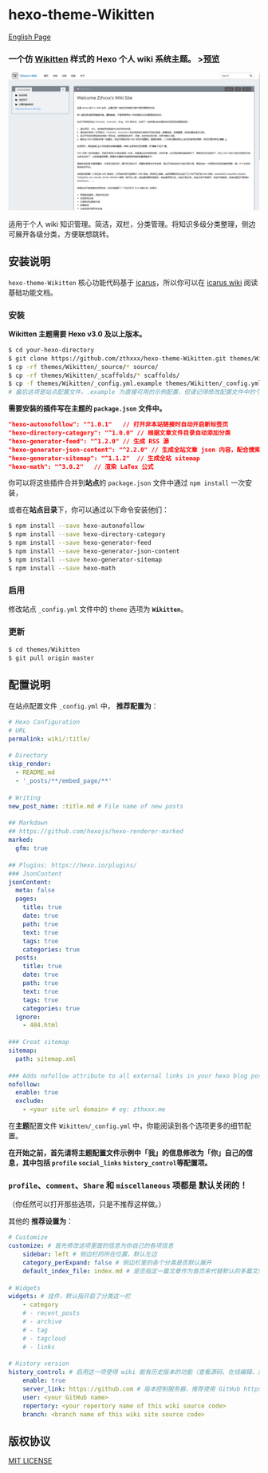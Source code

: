 # hexo-theme-Wikitten

[English Page](./README.md)

### 一个仿 [Wikitten](https://wikitten.vizuina.com/) 样式的 Hexo 个人 wiki 系统主题。 >[预览](http://wiki.zthxxx.me/)

![Site Preview](./source/images/SitePreview.png)

适用于个人 wiki 知识管理。简洁，双栏，分类管理。将知识多级分类整理，侧边可展开各级分类，方便联想跳转。

## 安装说明

`hexo-theme-Wikitten` 核心功能代码基于 [icarus](https://github.com/ppoffice/hexo-theme-icarus)，所以你可以在 [icarus wiki](https://github.com/ppoffice/hexo-theme-icarus/wiki) 阅读基础功能文档。

### 安装

**Wikitten 主题需要 Hexo v3.0 及以上版本。**

```bash
$ cd your-hexo-directory
$ git clone https://github.com/zthxxx/hexo-theme-Wikitten.git themes/Wikitten
$ cp -rf themes/Wikitten/_source/* source/
$ cp -rf themes/Wikitten/_scaffolds/* scaffolds/
$ cp -f themes/Wikitten/_config.yml.example themes/Wikitten/_config.yml  
# 最后这项是站点配置文件，.example 为直接可用的示例配置，但请记得修改配置文件中的个人信息
```

**需要安装的插件写在主题的 `package.json` 文件中。**

```json
"hexo-autonofollow": "^1.0.1"	// 打开非本站链接时自动开启新标签页
"hexo-directory-category": "^1.0.0" // 根据文章文件目录自动添加分类
"hexo-generator-feed": "^1.2.0"	// 生成 RSS 源
"hexo-generator-json-content": "^2.2.0"	// 生成全站文章 json 内容，配合搜索使用
"hexo-generator-sitemap": "^1.1.2"	// 生成全站 sitemap
"hexo-math": "^3.0.2"	// 渲染 LaTex 公式
```

你可以将这些插件合并到**站点**的 `package.json` 文件中通过 `npm install` 一次安装，

或者在**站点目录**下，你可以通过以下命令安装他们：

```bash
$ npm install --save hexo-autonofollow
$ npm install --save hexo-directory-category
$ npm install --save hexo-generator-feed
$ npm install --save hexo-generator-json-content
$ npm install --save hexo-generator-sitemap
$ npm install --save hexo-math
```

### 启用

修改站点 `_config.yml` 文件中的 `theme` 选项为 **`Wikitten`**。

### 更新

```bash
$ cd themes/Wikitten
$ git pull origin master
```



## 配置说明

在站点配置文件 `_config.yml` 中， **推荐配置为**：

```yaml
# Hexo Configuration
# URL
permalink: wiki/:title/

# Directory
skip_render:
  - README.md
  - '_posts/**/embed_page/**'

# Writing
new_post_name: :title.md # File name of new posts

## Markdown
## https://github.com/hexojs/hexo-renderer-marked
marked:
  gfm: true
  
## Plugins: https://hexo.io/plugins/
### JsonContent
jsonContent:
  meta: false
  pages:
    title: true
    date: true
    path: true
    text: true
    tags: true
    categories: true
  posts:
    title: true
    date: true
    path: true
    text: true
    tags: true
    categories: true
  ignore:
    - 404.html
    
### Creat sitemap
sitemap:
  path: sitemap.xml

### Adds nofollow attribute to all external links in your hexo blog posts automatically.
nofollow:
  enable: true
  exclude:
    - <your site url domain> # eg: zthxxx.me
```

在**主题**配置文件 `Wikitten/_config.yml` 中，你能阅读到各个选项更多的细节配置。

**在开始之前，首先请将主题配置文件示例中「我」的信息修改为「你」自己的信息，其中包括 `profile` `social_links` `history_control`等配置项。**

### `profile`、`comment`、`Share` 和 `miscellaneous` 项都是 **默认关闭的**！ 

（你任然可以打开那些选项，只是不推荐这样做。）

其他的 **推荐设置为**：

```yaml
# Customize
customize: # 首先修改这项里面的信息为你自己的各项信息
    sidebar: left # 侧边栏的所在位置，默认左边
    category_perExpand: false # 侧边栏里的各个分类是否默认展开
    default_index_file: index.md # 是否指定一篇文章作为首页来代替默认的多篇文章的首页。
    
# Widgets
widgets: # 挂件，默认指开启了分类这一栏
    - category
    # - recent_posts
    # - archive
    # - tag
    # - tagcloud
    # - links
    
# History version 
history_control: # 启用这一项使得 wiki 能有历史版本的功能（查看源码、在线编辑、对比历史变动）
    enable: true
    server_link: https://github.com # 版本控制服务器，推荐使用 GitHub https://github.com
    user: <your GitHub name>
    repertory: <your repertory name of this wiki source code>
    branch: <branch name of this wiki site source code>
```



## 版权协议

[MIT LICENSE](./LICENSE)



